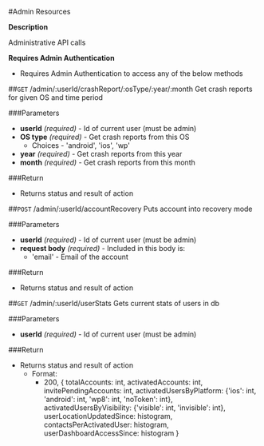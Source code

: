 #Admin Resources

**Description**

Administrative API calls

**Requires Admin Authentication**

* Requires Admin Authentication to access any of the below methods


##`GET` /admin/:userId/crashReport/:osType/:year/:month
Get crash reports for given OS and time period

###Parameters
- **userId** _(required)_ - Id of current user (must be admin)
- **OS type** _(required)_ - Get crash reports from this OS
	* Choices - 'android', 'ios', 'wp'
- **year** _(required)_ - Get crash reports from this year
- **month** _(required)_ - Get crash reports from this month

###Return
- Returns status and result of action


##`POST` /admin/:userId/accountRecovery
Puts account into recovery mode

###Parameters
- **userId** _(required)_ - Id of current user (must be admin)
- **request body** _(required)_ - Included in this body is:
	- 'email' - Email of the account

###Return
- Returns status and result of action


##`GET` /admin/:userId/userStats
Gets current stats of users in db

###Parameters
- **userId** _(required)_ - Id of current user (must be admin)


###Return
- Returns status and result of action
	- Format:
		- 200, {
            totalAccounts: int,
            activatedAccounts: int,
            invitePendingAccounts: int,
            activatedUsersByPlatform: {'ios': int, 'android': int, 'wp8': int, 'noToken': int},
            activatedUsersByVisibility: {'visible': int, 'invisible': int},
            userLocationUpdatedSince: histogram,
            contactsPerActivatedUser: histogram,
            userDashboardAccessSince: histogram
        }

